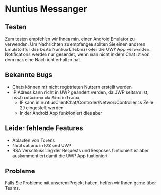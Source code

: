 # Nuntius Messanger

## Testen
Zum testen empfehlen wir Ihnen min. einen Android Emulator zu verwenden. Um Nachrichten zu empfangen sollten Sie einen anderen Emulator(für das beste Nuntius Erlebnis) oder die UWP App verwenden. 
Notifications werden nur gesendet, wenn man nicht in dem Chat ist von dem man eine Nachricht erhalten hat.

## Bekannte Bugs
- Chats können mit nicht registrieten Nutzern erstellt werden
- IP Adress kann nicht in UWP geändert werden, da UWP seltsam ist, noch seltsamer als Xamrin Froms
  - IP kann in nuntiusClientChat/Controller/NetworkController.cs Zeile 20 eingestellt werden
  - In der Android App funktioniert dies aber

## Leider fehlende Features
- Ablaufen von Tokens
- Notifications in IOS und UWP  
- RSA Verschlüsslung der Requests und Resposes funtioniert ist aber auskommentiert damit die UWP App funtioniert

## Probleme
Falls Sie Probleme mit unserem Projekt haben, helfen wir Ihnen gerne über Teams.
